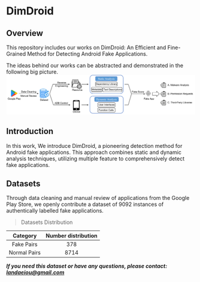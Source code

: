 # DimDroid
## Overview

This repository includes our works on DimDroid: An Efficient and Fine-Grained Method
for Detecting Android Fake Applications.

The ideas behind our works can be abstracted and demonstrated in the following big picture.
![big picture](./img/fake5.png)

## Introduction

In this work, We introduce DimDroid, a pioneering detection method for Android fake applications. This approach combines static and dynamic analysis techniques, utilizing multiple feature to comprehensively detect fake applications.

## Datasets

Through data cleaning and manual review of applications from the Google Play Store, we openly contribute a dataset of 9092 instances of authentically labelled fake applications.

> Datasets Distribution

| Category | Number distribution |
|:--------:|:------:|
|  Fake Pairs  |  378  |
| Normal Pairs  |  8714  |

<strong><em>If you need this dataset or have any questions, please contact: [landaeiou@gmail.com](mailto:landaeiou@gmail.com)</em></strong>
